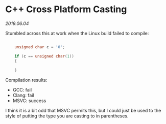 # C++ Cross Platform Casting

*2019.06.04*

Stumbled across this at work when the Linux build failed to compile:

```C++

    unsigned char c = '0';

    if (c == unsigned char(1))
    {
		
    }
```

Compilation results:

- GCC: fail
- Clang: fail
- MSVC: success

I think it is a bit odd that MSVC permits this, but I could just be used to the style of putting the type you are casting to in parentheses.


